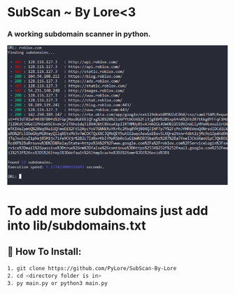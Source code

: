 # SubScan ~ By Lore<3

### A working subdomain scanner in python.

![Screenshot](Screenshot.png)

# To add more subdomains just add into lib/subdomains.txt


## 🔌 How To Install:
```bash
1. git clone https://github.com/PyLore/SubScan-By-Lore
2. cd <directory folder is in>
3. py main.py or python3 main.py
```
